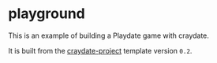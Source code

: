 # playground

This is an example of building a Playdate game with craydate.

It is built from the
[craydate-project](https://github.com/danakj/craydate-project) template version
`0.2`.